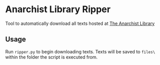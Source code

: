 # Anarchist Library Ripper

Tool to automatically download all texts hosted at [The Anarchist Library](https://theanarchistlibrary.org/library)

## Usage

Run `ripper.py` to begin downloading texts. Texts will be saved to `files\` within the folder the script is executed from.
